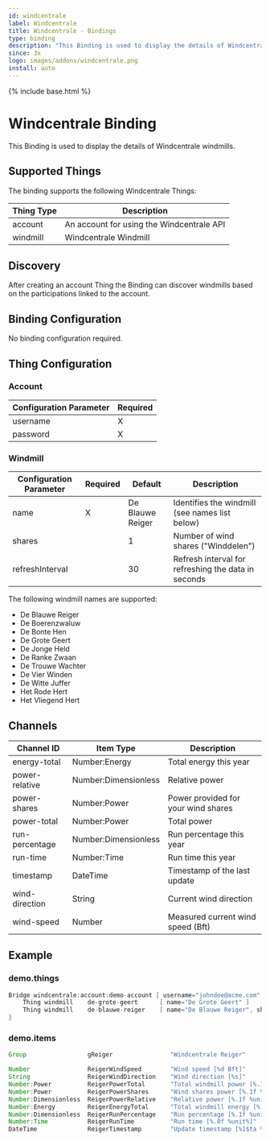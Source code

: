 ```yaml
---
id: windcentrale
label: Windcentrale
title: Windcentrale - Bindings
type: binding
description: "This Binding is used to display the details of Windcentrale windmills."
since: 3x
logo: images/addons/windcentrale.png
install: auto
---
```


<!-- Attention authors: Do not edit directly. Please add your changes to the appropriate source repository -->

{% include base.html %}

# Windcentrale Binding

<AddonLogo />

This Binding is used to display the details of Windcentrale windmills.

## Supported Things

The binding supports the following Windcentrale Things:

| Thing Type | Description                               |
|------------|-------------------------------------------|
| account    | An account for using the Windcentrale API |
| windmill   | Windcentrale Windmill                     |

## Discovery

After creating an account Thing the Binding can discover windmills based on the participations linked to the account.

## Binding Configuration

No binding configuration required.

## Thing Configuration

### Account

| Configuration Parameter | Required |
|-------------------------|----------|
| username                | X        |
| password                | X        |

### Windmill

| Configuration Parameter | Required | Default          | Description                                         |
|-------------------------|----------|------------------|-----------------------------------------------------|
| name                    | X        | De Blauwe Reiger | Identifies the windmill (see names list below)      |
| shares                  |          | 1                | Number of wind shares ("Winddelen")                 |
| refreshInterval         |          | 30               | Refresh interval for refreshing the data in seconds |

The following windmill names are supported:

- De Blauwe Reiger
- De Boerenzwaluw
- De Bonte Hen
- De Grote Geert
- De Jonge Held
- De Ranke Zwaan
- De Trouwe Wachter
- De Vier Winden
- De Witte Juffer
- Het Rode Hert
- Het Vliegend Hert

## Channels

| Channel ID     | Item Type            | Description                         |
|----------------|----------------------|-------------------------------------|
| energy-total   | Number:Energy        | Total energy this year              |
| power-relative | Number:Dimensionless | Relative power                      |
| power-shares   | Number:Power         | Power provided for your wind shares |
| power-total    | Number:Power         | Total power                         |
| run-percentage | Number:Dimensionless | Run percentage this year            |
| run-time       | Number:Time          | Run time this year                  |
| timestamp      | DateTime             | Timestamp of the last update        |
| wind-direction | String               | Current wind direction              |
| wind-speed     | Number               | Measured current wind speed (Bft)   |

## Example

### demo.things

```java
Bridge windcentrale:account:demo-account [ username="johndoe@acme.com", password="Mf!BU45LTF6X2Cf36zxt" ] {
    Thing windmill    de-grote-geert      [ name="De Grote Geert" ]
    Thing windmill    de-blauwe-reiger    [ name="De Blauwe Reiger", shares=3, refreshInterval=60 ]
}
```

### demo.items

```java
Group                 gReiger                "Windcentrale Reiger"

Number                ReigerWindSpeed        "Wind speed [%d Bft]"                  (gReiger) { channel="windcentrale:windmill:demo-account:de-blauwe-reiger:wind-speed" }
String                ReigerWindDirection    "Wind direction [%s]"                  (gReiger) { channel="windcentrale:windmill:demo-account:de-blauwe-reiger:wind-direction" }
Number:Power          ReigerPowerTotal       "Total windmill power [%.1f %unit%]"   (gReiger) { channel="windcentrale:windmill:demo-account:de-blauwe-reiger:power-total" }
Number:Power          ReigerPowerShares      "Wind shares power [%.1f %unit%]"      (gReiger) { channel="windcentrale:windmill:demo-account:de-blauwe-reiger:power-shares" }
Number:Dimensionless  ReigerPowerRelative    "Relative power [%.1f %unit%]"         (gReiger) { channel="windcentrale:windmill:demo-account:de-blauwe-reiger:power-relative" }
Number:Energy         ReigerEnergyTotal      "Total windmill energy [%.0f %unit%]"  (gReiger) { channel="windcentrale:windmill:demo-account:de-blauwe-reiger:energy-total" }
Number:Dimensionless  ReigerRunPercentage    "Run percentage [%.1f %unit%]"         (gReiger) { channel="windcentrale:windmill:demo-account:de-blauwe-reiger:run-percentage" }
Number:Time           ReigerRunTime          "Run time [%.0f %unit%]"               (gReiger) { channel="windcentrale:windmill:demo-account:de-blauwe-reiger:run-time" }
DateTime              ReigerTimestamp        "Update timestamp [%1$ta %1$tR]"       (gReiger) { channel="windcentrale:windmill:demo-account:de-blauwe-reiger:timestamp" }
```
